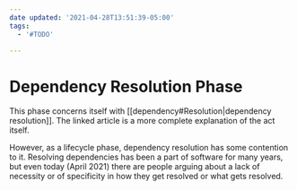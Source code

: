 ```yaml
---
date updated: '2021-04-28T13:51:39-05:00'
tags:
  - '#TODO'

---
```


# Dependency Resolution Phase

This phase concerns itself with [[dependency#Resolution|dependency resolution]].  The linked article is a more complete explanation of the act itself.

However, as a lifecycle phase, dependency resolution has some contention to it.  Resolving dependencies has been a part of software for many years, but even today (April 2021) there are people arguing about a lack of necessity or of specificity in how they get resolved or what gets resolved.

